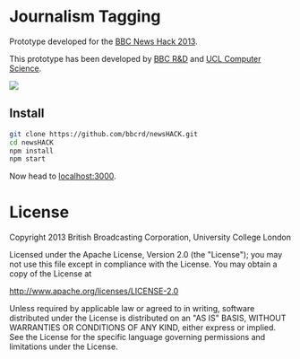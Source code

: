 # Journalism Tagging

Prototype developed for the [BBC News Hack 2013](http://newshack.co.uk/).

This prototype has been developed by [BBC R&D](http://bbc.co.uk/rd) and [UCL Computer Science](http://www.cs.ucl.ac.uk/).

![](https://raw.github.com/chrisfinch/newsHACK/master/demo.gif)

## Install

```bash
git clone https://github.com/bbcrd/newsHACK.git
cd newsHACK
npm install
npm start
```

Now head to [localhost:3000](http://localhost:3000).

# License

Copyright 2013 British Broadcasting Corporation, University College London

Licensed under the Apache License, Version 2.0 (the "License"); you may not use this file except in compliance with the License. You may obtain a copy of the License at

http://www.apache.org/licenses/LICENSE-2.0

Unless required by applicable law or agreed to in writing, software distributed under the License is distributed on an "AS IS" BASIS, WITHOUT WARRANTIES OR CONDITIONS OF ANY KIND, either express or implied. See the License for the specific language governing permissions and limitations under the License.
